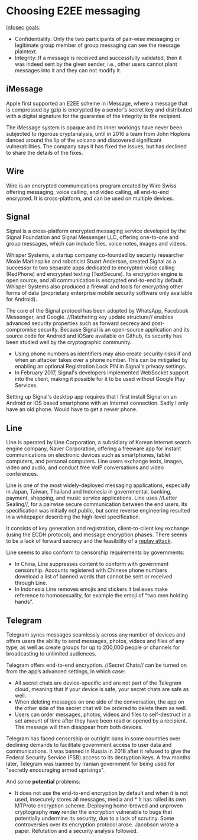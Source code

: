 # Choosing E2EE messaging

[Infosec goals](Infosec-goals.md):

* Confidentiality: Only  the  two  participants  of  pair-wise  messaging  or  legitimate group member of group messaging can see the message plaintext.
* Integrity: If a message is received and successfully validated, then it was indeed sent by the given sender,  i.e., other users cannot plant messages into it and they can not modify it.

## iMessage
Apple first supported an E2EE scheme in iMessage, where a message that is compressed by gzip is encrypted by a sender’s secret key and distributed with a digital signature for the guarantee of the integrity to the recipient. 

The iMessage system is opaque and its inner workings have never been subjected to rigorous cryptanalysis, until in 2016 a team from John Hopkins danced around the lip of the volcano and discovered significant vulnerabilities. The company says it has fixed the issues, but has declined to share the details of the fixes.

## Wire
Wire is an encrypted communications program created by Wire Swiss offering messaging, voice calling, and video calling, all end-to-end encrypted. It is cross-platform, and can be used on multiple devices.

## Signal
Signal is a cross-platform encrypted messaging service developed by the Signal Foundation and Signal Messenger LLC, offering one-to-one and group messages, which can include files, voice notes, images and videos.

Whisper Systems, a startup company co-founded by security researcher Moxie Marlinspike and roboticist Stuart Anderson, created Signal as a successor to two separate apps dedicated to encrypted voice calling (RedPhone) and encrypted texting (TextSecure). Its encryption engine is open source, and all communication is encrypted end-to-end by default. Whisper Systems also produced a firewall and tools for encrypting other forms of data (proprietary enterprise mobile security software only available for Android).

The core of the Signal protocol has been adopted by WhatsApp, Facebook Messenger, and Google. //Ratcheting key update structure// enables advanced security properties such as forward secrecy and post-compromise security. Because Signal is an open-source application and its source code for Android and iOSare available on Github, its security has been studied well by the cryptographic community.

* Using phone numbers as identifiers may also create security risks if and when an attacker takes over a phone number. This can be mitigated by enabling an optional Registration Lock PIN in Signal's privacy settings.
* In February 2017, Signal's developers implemented WebSocket support into the client, making it possible for it to be used without Google Play Services.

Setting up Signal's desktop app requires that I first install Signal on an Android or iOS based smartphone with an Internet connection. Sadly I only have an old phone. Would have to get a newer phone. 

## Line
Line is operated by Line Corporation, a subsidiary of Korean internet search engine company, Naver Corporation, offering a freeware app for instant communications on electronic devices such as smartphones, tablet computers, and personal computers. Line users exchange texts, images, video and audio, and conduct free VoIP conversations and video conferences.

Line is one of the most widely-deployed messaging applications, especially in Japan, Taiwan, Thailand and Indonesia in governmental, banking, payment, shopping, and music service applications. Line uses //Letter Sealing//, for a pairwise secure communication between the end users. Its specification was initially not public, but some reverse engineering resulted in a whitepaper describing the high-level specification. 

It consists of key generation and registration, client-to-client key exchange (using the ECDH protocol), and message encryption phases. There seems to be a lack of forward secrecy and the feasibility of a [replay attack](../../threat-modelling/E2EE-threat-model/attacks/Replay-attack.md).

Line seems to also conform to censorship requirements by governments:
* In China, Line suppresses content to conform with government censorship. Accounts registered with Chinese phone numbers download a list of banned words that cannot be sent or received through Line.
* In Indonesia Line removes emojis and stickers it believes make reference to homosexuality, for example the emoji of "two men holding hands".

## Telegram
Telegram syncs messages seamlessly across any number of devices and offers users the ability to send messages, photos, videos and files of any type, as well as create groups for up to 200,000 people or channels for broadcasting to unlimited audiences. 

Telegram offers end-to-end encryption. //Secret Chats// can be turned on from the app’s advanced settings, in which case:

* All secret chats are device-specific and are not part of the Telegram cloud, meaning that if your device is safe, your secret chats are safe as well.
* When deleting messages on one side of the conversation, the app on the other side of the secret chat will be ordered to delete them as well.
* Users can order messages, photos, videos and files to self-destruct in a set amount of time after they have been read or opened by a recipient. The message will then disappear from both devices.

Telegram has faced censorship or outright bans in some countries over declining demands to facilitate government access to user data and communications. It was banned in Russia in 2018 after it refused to give the Federal Security Service (FSB) access to its decryption keys. A few months later, Telegram was banned by Iranian government for being used for "secretly encouraging armed uprisings".

And some **potential** problems:

* It does not use the end-to-end encryption by default and when it is not used, insecurely stores all messages, media and * It has rolled its own MTProto encryption scheme. Deploying home-brewed and unproven cryptography **may** render the encryption vulnerable to bugs that potentially undermine its security, due to a lack of scrutiny. Some controversies over its encryption protocol arose. Jacobson wrote a paper. Refutation and a security analysis followed.



